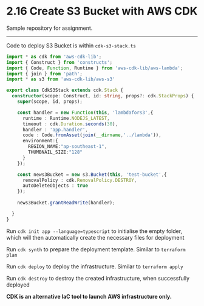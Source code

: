 # 2.16 Create S3 Bucket with AWS CDK

Sample repository for assignment.

---

Code to deploy S3 Bucket is within `cdk-s3-stack.ts`

```typescript
import * as cdk from 'aws-cdk-lib';
import { Construct } from 'constructs';
import { Code, Function, Runtime } from 'aws-cdk-lib/aws-lambda';
import { join } from 'path';
import * as s3 from 'aws-cdk-lib/aws-s3'

export class CdkS3Stack extends cdk.Stack {
  constructor(scope: Construct, id: string, props?: cdk.StackProps) {
    super(scope, id, props);

    const handler = new Function(this, 'lambdafors3',{
      runtime : Runtime.NODEJS_LATEST,
      timeout : cdk.Duration.seconds(30),
      handler : 'app.handler',
      code : Code.fromAsset(join(__dirname,'../lambda')),
      environment:{
        REGION_NAME:"ap-southeast-1",
        THUMBNAIL_SIZE:"128"
      }
    });

    const news3Bucket = new s3.Bucket(this, 'test-bucket',{
      removalPolicy : cdk.RemovalPolicy.DESTROY,
      autoDeleteObjects : true
    });
      
    news3Bucket.grantReadWrite(handler);

  }
}
```

Run `cdk init app --language=typescript` to initialise the empty folder, which will then automatically create the necessary files for deployment

Run `cdk synth` to prepare the deployment template. Similar to `terraform plan`

Run `cdk deploy` to deploy the infrastructure. Similar to `terraform apply`

Run `cdk destroy` to destroy the created infrastructure, when successfully deployed

**CDK is an alternative IaC tool to launch AWS infrastructure only.**

